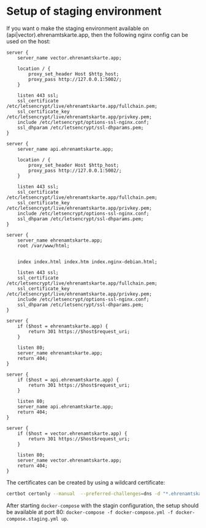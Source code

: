 # Setup of staging environment

If you want o make the staging environment available on (api|vector).ehrenamtskarte.app, then the following nginx config can be used on the host:

```nginx configuration
server {
    server_name vector.ehrenamtskarte.app;

    location / {
        proxy_set_header Host $http_host;
        proxy_pass http://127.0.0.1:5002/;
    }

    listen 443 ssl;
    ssl_certificate /etc/letsencrypt/live/ehrenamtskarte.app/fullchain.pem;
    ssl_certificate_key /etc/letsencrypt/live/ehrenamtskarte.app/privkey.pem;
    include /etc/letsencrypt/options-ssl-nginx.conf;
    ssl_dhparam /etc/letsencrypt/ssl-dhparams.pem;
}

server {
    server_name api.ehrenamtskarte.app;

    location / {
        proxy_set_header Host $http_host;
        proxy_pass http://127.0.0.1:5002/;
    }

    listen 443 ssl;
    ssl_certificate /etc/letsencrypt/live/ehrenamtskarte.app/fullchain.pem;
    ssl_certificate_key /etc/letsencrypt/live/ehrenamtskarte.app/privkey.pem; 
    include /etc/letsencrypt/options-ssl-nginx.conf;
    ssl_dhparam /etc/letsencrypt/ssl-dhparams.pem;
}

server {
    server_name ehrenamtskarte.app;
	root /var/www/html;


	index index.html index.htm index.nginx-debian.html;
	
	listen 443 ssl;
    ssl_certificate /etc/letsencrypt/live/ehrenamtskarte.app/fullchain.pem;
    ssl_certificate_key /etc/letsencrypt/live/ehrenamtskarte.app/privkey.pem; 
    include /etc/letsencrypt/options-ssl-nginx.conf;
    ssl_dhparam /etc/letsencrypt/ssl-dhparams.pem;
}

server {
    if ($host = ehrenamtskarte.app) {
        return 301 https://$host$request_uri;
    }

    listen 80;
    server_name ehrenamtskarte.app;
    return 404;
}

server {
    if ($host = api.ehrenamtskarte.app) {
        return 301 https://$host$request_uri;
    }

    listen 80;
    server_name api.ehrenamtskarte.app;
    return 404;
}

server {
    if ($host = vector.ehrenamtskarte.app) {
        return 301 https://$host$request_uri;
    }

    listen 80;
    server_name vector.ehrenamtskarte.app;
    return 404;
}
```

The certificates can be created by using a wildcard certificate:
```bash
certbot certonly --manual  --preferred-challenges=dns -d "*.ehrenamtskarte.app" -d "ehrenamtskarte.app"
```

After starting `docker-compose` with the stagin configuration, the setup should be available at port 80: `docker-compose -f docker-compose.yml -f docker-compose.staging.yml up`.
